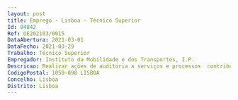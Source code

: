 ```yaml
--- 
layout: post
title: Emprego - Lisboa - Técnico Superior
Id: 84842
Ref: OE202103/0015
DataAbertura: 2021-03-01
DataFecho: 2021-03-29
Trabalho: Técnico Superior
Empregador: Instituto da Mobilidade e dos Transportes, I.P.
Descricao: Realizar ações de auditoria a serviços e processos  contribuir para a melhoria do sistema de controlo interno do organismo  assessorar o Conselho Diretivo com propostas de melhoria de procedimentos e simplificação de processos  garantir a implementação do Plano Anual de Auditorias do GAI  Acompanhar e monitorizar a aplicação do Plano de Prevenção de Riscos de Corrupção.
CodigoPostal: 1050-098 LISBOA
Concelho: Lisboa
Distrito: Lisboa
--- 
```


